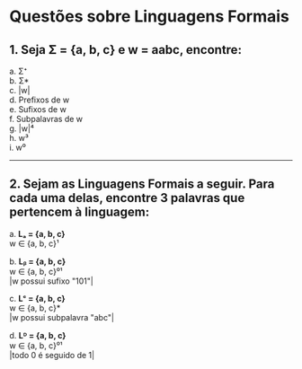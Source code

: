 # Questões sobre Linguagens Formais

## 1. Seja Σ = {a, b, c} e w = aabc, encontre:

a. Σ⁺  
b. Σ*  
c. |w|  
d. Prefixos de w  
e. Sufixos de w  
f. Subpalavras de w  
g. |w|⁴  
h. w³  
i. w⁰  

---

## 2. Sejam as Linguagens Formais a seguir. Para cada uma delas, encontre 3 palavras que pertencem à linguagem:

a. **Lₐ = {a, b, c}**  
   w ∈ {a, b, c}¹

b. **Lᵦ = {a, b, c}**  
   w ∈ {a, b, c}⁰¹  
   |w possui sufixo "101"|

c. **Lᶜ = {a, b, c}**  
   w ∈ {a, b, c}*  
   |w possui subpalavra "abc"|

d. **Lᴰ = {a, b, c}**  
   w ∈ {a, b, c}⁰¹  
   |todo 0 é seguido de 1|
